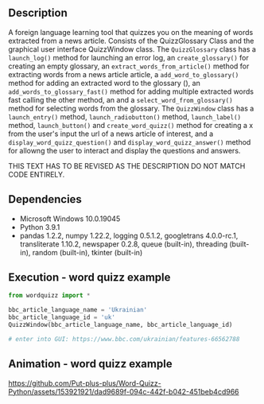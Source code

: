 ## Description 
A foreign language learning tool that quizzes you on the meaning of words extracted from a news article. Consists of the QuizzGlossary Class and the graphical user interface QuizzWindow class. The `QuizzGlossary` class has a `launch_log()` method for launching an error log, an `create_glossary()` for creating an empty glossary, an `extract_words_from_article()` method for extracting words from a news article article, a `add_word_to_glossary()` method for adding an extracted word to the glossary (), an `add_words_to_glossary_fast()` method for adding multiple extracted words fast calling the other method, an and a `select_word_from_glossary()` method for selecting words from the glossary. The `QuizzWindow` class has a `launch_entry()` method, `launch_radiobutton()` method, `launch_label()` method, `launch_button()` and  `create_word_quizz()` method for creating a x from the user's input the url of a news article of interest, and a `display_word_quizz_question()` and `display_word_quizz_answer()`  method for allowng the user to interact and display the questions and answers. 

THIS TEXT HAS TO BE REVISED AS THE DESCRIPTION DO NOT MATCH CODE ENTIRELY. 

## Dependencies 
* Microsoft Windows 10.0.19045
* Python 3.9.1
* pandas 1.2.2, numpy 1.22.2, logging 0.5.1.2, googletrans 4.0.0-rc.1, transliterate 1.10.2, newspaper 0.2.8, queue (built-in), threading (built-in), random (built-in), tkinter (built-in) 

## Execution - word quizz example  
```python
from wordquizz import *

bbc_article_language_name = 'Ukrainian'
bbc_article_language_id = 'uk'    
QuizzWindow(bbc_article_language_name, bbc_article_language_id)

# enter into GUI: https://www.bbc.com/ukrainian/features-66562788
```
 
## Animation - word quizz example
https://github.com/Put-plus-plus/Word-Quizz-Python/assets/153921921/dad9689f-094c-442f-b042-451beb4cd966

